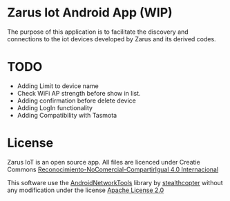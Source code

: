 # Zarus Iot Android App (WIP)

The purpose of this application is to facilitate the discovery and connections to the iot devices developed by Zarus and its derived codes.

# TODO
* Adding Limit to device name
* Check WiFi AP strength before show in list.
* Adding confirmation before delete device
* Adding LogIn functionality
* Adding Compatibility with Tasmota

# License

Zarus IoT is an open source app. All files are licenced under Creatie Commons [Reconocimiento-NoComercial-CompartirIgual 4.0 Internacional](https://creativecommons.org/licenses/by-nc-sa/4.0/deed.es)

This software use the [AndroidNetworkTools](https://github.com/stealthcopter/AndroidNetworkTools) library by [stealthcopter](https://github.com/stealthcopter) without any modification under the license [Apache License 2.0](https://www.apache.org/licenses/LICENSE-2.0)
